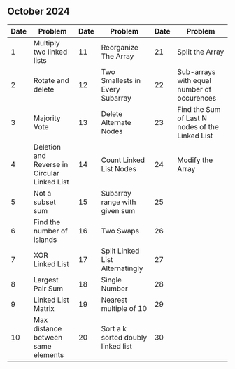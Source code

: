 ## October 2024

| Date | Problem                                      | Date | Problem                            | Date | Problem                                         |
| ---- | -------------------------------------------- | ---- | ---------------------------------- | ---- | ----------------------------------------------- |
| 1    | Multiply two linked lists                    | 11   | Reorganize The Array               | 21   | Split the Array                                 |
| 2    | Rotate and delete                            | 12   | Two Smallests in Every Subarray    | 22   | Sub-arrays with equal number of occurences      |
| 3    | Majority Vote                                | 13   | Delete Alternate Nodes             | 23   | Find the Sum of Last N nodes of the Linked List |
| 4    | Deletion and Reverse in Circular Linked List | 14   | Count Linked List Nodes            | 24   | Modify the Array                                |
| 5    | Not a subset sum                             | 15   | Subarray range with given sum      | 25   |                                                 |
| 6    | Find the number of islands                   | 16   | Two Swaps                          | 26   |                                                 |
| 7    | XOR Linked List                              | 17   | Split Linked List Alternatingly    | 27   |                                                 |
| 8    | Largest Pair Sum                             | 18   | Single Number                      | 28   |                                                 |
| 9    | Linked List Matrix                           | 19   | Nearest multiple of 10             | 29   |                                                 |
| 10   | Max distance between same elements           | 20   | Sort a k sorted doubly linked list | 30   |                                                 |

